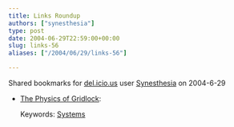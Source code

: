 ```yaml
---
title: Links Roundup
authors: ["synesthesia"]
type: post
date: 2004-06-29T22:59:00+00:00
slug: links-56 
aliases: ["/2004/06/29/links-56"]

---
```

Shared bookmarks for [del.icio.us][1] user  [Synesthesia][2] on 2004-6-29

  * [The Physics of Gridlock][3]:
   
    Keywords: [Systems][4]

 [1]: https://del.icio.us/
 [2]: https://del.icio.us/synesthesia
 [3]: https://www.theatlantic.com/issues/2000/12/budiansky.htm "https://www.theatlantic.com/issues/2000/12/budiansky.htm"
 [4]: https://del.icio.us/synesthesia/Systems